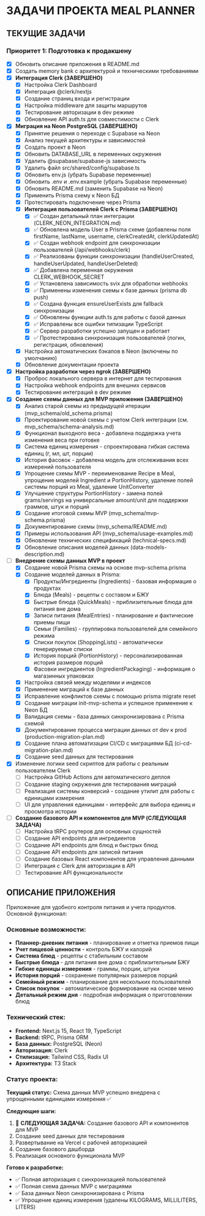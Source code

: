 # ЗАДАЧИ ПРОЕКТА MEAL PLANNER

## ТЕКУЩИЕ ЗАДАЧИ

### Приоритет 1: Подготовка к продакшену

- [x] Обновить описание приложения в README.md
- [x] Создать memory bank с архитектурой и техническими требованиями
- [x] **Интеграция Clerk (ЗАВЕРШЕНО)**
  - [x] Настройка Clerk Dashboard
  - [x] Интеграция @clerk/nextjs
  - [x] Создание страниц входа и регистрации
  - [x] Настройка middleware для защиты маршрутов
  - [x] Тестирование авторизации в dev режиме
  - [x] Обновление API auth.ts для совместимости с Clerk
- [x] **Миграция на Neon PostgreSQL (ЗАВЕРШЕНО)**
  - [x] Принятие решения о переходе с Supabase на Neon
  - [x] Анализ текущей архитектуры и зависимостей
  - [x] Создать проект в Neon
  - [x] Обновить DATABASE_URL в переменных окружения
  - [x] Удалить @supabase/supabase-js зависимость
  - [x] Удалить файл src/shared/config/supabase.ts
  - [x] Обновить env.js (убрать Supabase переменные)
  - [x] Обновить .env и .env.example (убрать Supabase переменные)
  - [x] Обновить README.md (заменить Supabase на Neon)
  - [x] Применить Prisma схему к Neon БД
  - [x] Протестировать подключение через Prisma
  - [x] **Интеграция пользователей Clerk с Prisma (ЗАВЕРШЕНО)**
    - [x] ✅ Создан детальный план интеграции (CLERK_NEON_INTEGRATION.md)
    - [x] ✅ Обновлена модель User в Prisma схеме (добавлены поля firstName, lastName, username, clerkCreatedAt, clerkUpdatedAt)
    - [x] ✅ Создан webhook endpoint для синхронизации пользователей (/api/webhooks/clerk)
    - [x] ✅ Реализованы функции синхронизации (handleUserCreated, handleUserUpdated, handleUserDeleted)
    - [x] ✅ Добавлена переменная окружения CLERK_WEBHOOK_SECRET
    - [x] ✅ Установлена зависимость svix для обработки webhooks
    - [x] ✅ Применены изменения схемы к базе данных (prisma db push)
    - [x] ✅ Создана функция ensureUserExists для fallback синхронизации
    - [x] ✅ Обновлены функции auth.ts для работы с базой данных
    - [x] ✅ Исправлены все ошибки типизации TypeScript
    - [x] ✅ Сервер разработки успешно запущен и работает
    - [x] ✅ Протестирована синхронизация пользователей (логин, регистрация, обновления)
  - [x] Настройка автоматических бэкапов в Neon (включены по умолчанию)
  - [x] Обновление документации проекта
- [x] **Настройка разработки через ngrok (ЗАВЕРШЕНО)**
  - [x] Проброс локального сервера в интернет для тестирования
  - [x] Настройка webhook endpoints для внешних сервисов
  - [x] Тестирование интеграций в dev режиме
- [x] **Создание схемы данных для MVP приложения (ЗАВЕРШЕНО)**
  - [x] Анализ старой схемы из предыдущей итерации (mvp_schema/old_schema.prisma)
  - [x] Проектирование новой схемы с учетом Clerk интеграции (см. mvp_schema/schema-analysis.md)
  - [x] Функционал выходного веса - добавлена поддержка учета изменения веса при готовке
  - [x] Система единиц измерения - спроектирована гибкая система единиц (г, мл, шт, порции)
  - [x] История фасовок - добавлена модель для отслеживания всех измерений пользователя
  - [x] Упрощение схемы MVP - переименование Recipe в Meal, упрощение моделей Ingredient и PortionHistory, удаление полей системы порций из Meal, удаление UnitConverter
  - [x] Улучшение структуры PortionHistory - замена полей grams/servings на универсальные amount/unit для поддержки граммов, штук и порций
  - [x] Создание итоговой схемы MVP (mvp_schema/mvp-schema.prisma)
  - [x] Документирование схемы (mvp_schema/README.md)
  - [x] Примеры использования API (mvp_schema/usage-examples.md)
  - [x] Обновление технических спецификаций (technical-specs.md)
  - [x] Обновление описания моделей данных (data-models-description.md)
- [ ] **Внедрение схемы данных MVP в проект**
  - [x] Создание новой Prisma схемы на основе mvp-schema.prisma
  - [x] Создание моделей данных в Prisma:
    - [x] Продукты/Ингредиенты (Ingredients) - базовая информация о продуктах
    - [x] Блюда (Meals) - рецепты с составом и БЖУ
    - [x] Быстрые блюда (QuickMeals) - приблизительные блюда для питания вне дома
    - [x] Записи питания (MealEntries) - планирование и фактические приемы пищи
    - [x] Семьи (Families) - группировка пользователей для семейного режима
    - [x] Списки покупок (ShoppingLists) - автоматически генерируемые списки
    - [x] История порций (PortionHistory) - персонализированная история размеров порций
    - [x] Фасовки ингредиентов (IngredientPackaging) - информация о магазинных упаковках
  - [x] Настройка связей между моделями и индексов
  - [x] Применение миграций к базе данных
  - [x] Исправление конфликтов схемы с помощью prisma migrate reset
  - [x] Создание миграции init-mvp-schema и успешное применение к Neon БД
  - [x] Валидация схемы - база данных синхронизирована с Prisma схемой
  - [x] Документирование процесса миграции данных от dev к prod (production-migration-plan.md)
  - [x] Создание плана автоматизации CI/CD с миграциями БД (ci-cd-migration-plan.md)
  - [x] Создание seed данных для тестирования
- [x] Изменение логики seed скриптов для работы с реальным пользователем Clerk
  - [ ] Настройка GitHub Actions для автоматического деплоя
  - [ ] Создание staging окружения для тестирования миграций
  - [ ] Реализация системы конверсий - создание утилит для работы с единицами измерения
  - [ ] UI для управления единицами - интерфейс для выбора единиц и просмотра истории
- [ ] **Создание базового API и компонентов для MVP (СЛЕДУЮЩАЯ ЗАДАЧА)**
  - [ ] Настройка tRPC роутеров для основных сущностей
  - [ ] Создание API endpoints для ингредиентов
  - [ ] Создание API endpoints для блюд и быстрых блюд
  - [ ] Создание API endpoints для записей питания
  - [ ] Создание базовых React компонентов для управления данными
  - [ ] Интеграция с Clerk для авторизации в API
  - [ ] Тестирование API функциональности

## ОПИСАНИЕ ПРИЛОЖЕНИЯ

Приложение для удобного контроля питания и учета продуктов. Основной функционал:

### Основные возможности:

- **Планнер-дневник питания** - планирование и отметка приемов пищи
- **Учет пищевой ценности** - контроль БЖУ и калорий
- **Система блюд** - рецепты с стабильным составом
- **Быстрые блюда** - для питания вне дома с приблизительным БЖУ
- **Гибкие единицы измерения** - граммы, порции, штуки
- **История порций** - сохранение популярных размеров порций
- **Семейный режим** - планирование для нескольких пользователей
- **Список покупок** - автоматическое формирование на основе меню
- **Детальный режим дня** - подробная информация о приготовлении блюд

### Технический стек:

- **Frontend:** Next.js 15, React 19, TypeScript
- **Backend:** tRPC, Prisma ORM
- **База данных:** PostgreSQL (Neon)
- **Авторизация:** Clerk
- **Стилизация:** Tailwind CSS, Radix UI
- **Архитектура:** T3 Stack

### Статус проекта:

**Текущий статус:** Схема данных MVP успешно внедрена с упрощенными единицами измерения ✅

**Следующие шаги:**

1. 🔄 **СЛЕДУЮЩАЯ ЗАДАЧА:** Создание базового API и компонентов для MVP
2. Создание seed данных для тестирования
3. Развертывание на Vercel с рабочей авторизацией
4. Создание базового дашборда
5. Реализация основного функционала MVP

**Готово к разработке:** 
- ✅ Полная авторизация с синхронизацией пользователей
- ✅ Полная схема данных MVP с миграциями
- ✅ База данных Neon синхронизирована с Prisma
- ✅ Упрощение единиц измерения (удалены KILOGRAMS, MILLILITERS, LITERS)
